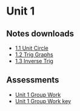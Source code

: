 # Unit 1 


## Notes downloads

- <a href="../notes/PCHA_1.1_UnitCircle.pdf">1.1 Unit Circle</a>
- <a href="../notes/PCHA_1.2_TrigGraphs.pdf">1.2 Trig Graphs</a>
- <a href="../notes/PCHA_1.3_InverseTrig.pdf">1.3 Inverse Trig</a>


## Assessments

- <a href="../assessments/pcha_unit1_group.pdf">Unit 1 Group Work</a>
- <a href="../assessments/pcha_unit1_group_key.pdf">Unit 1 Group Work key</a>

